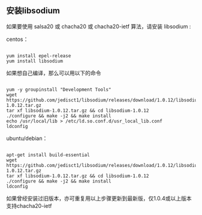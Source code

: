 ## 安装libsodium

如果要使用 salsa20 或 chacha20 或 chacha20-ietf 算法，请安装 libsodium :

centos：
```

yum install epel-release
yum install libsodium
```

如果想自己编译，那么可以用以下的命令
```

yum -y groupinstall "Development Tools"
wget https://github.com/jedisct1/libsodium/releases/download/1.0.12/libsodium-1.0.12.tar.gz
tar xf libsodium-1.0.12.tar.gz && cd libsodium-1.0.12
./configure && make -j2 && make install
echo /usr/local/lib > /etc/ld.so.conf.d/usr_local_lib.conf
ldconfig
```

ubuntu/debian：
```

apt-get install build-essential
wget https://github.com/jedisct1/libsodium/releases/download/1.0.12/libsodium-1.0.12.tar.gz
tar xf libsodium-1.0.12.tar.gz && cd libsodium-1.0.12
./configure && make -j2 && make install
ldconfig
```

如果曾经安装过旧版本，亦可重复用以上步骤更新到最新版，仅1.0.4或以上版本支持chacha20-ietf